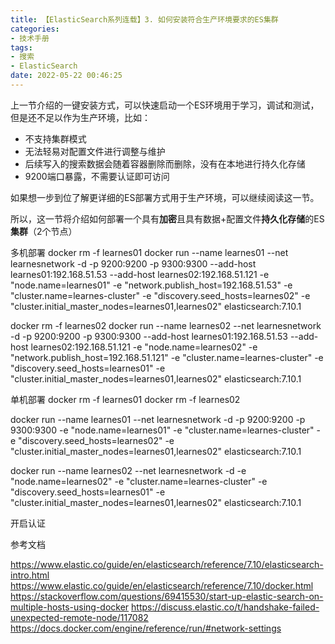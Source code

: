 ```yaml
---
title: 【ElasticSearch系列连载】3. 如何安装符合生产环境要求的ES集群
categories:
- 技术手册
tags:
- 搜索
- ElasticSearch
date: 2022-05-22 00:46:25
---
```


上一节介绍的一键安装方式，可以快速启动一个ES环境用于学习，调试和测试，但是还不足以作为生产环境，比如：

- 不支持集群模式
- 无法轻易对配置文件进行调整与维护
- 后续写入的搜索数据会随着容器删除而删除，没有在本地进行持久化存储
- 9200端口暴露，不需要认证即可访问

如果想一步到位了解更详细的ES部署方式用于生产环境，可以继续阅读这一节。

所以，这一节将介绍如何部署一个具有**加密**且具有数据+配置文件**持久化存储**的ES**集群**（2个节点）


多机部署
docker rm -f learnes01
docker run --name learnes01 --net learnesnetwork -d -p 9200:9200 -p 9300:9300 --add-host learnes01:192.168.51.53 --add-host learnes02:192.168.51.121 -e "node.name=learnes01" -e "network.publish_host=192.168.51.53" -e "cluster.name=learnes-cluster" -e "discovery.seed_hosts=learnes02" -e "cluster.initial_master_nodes=learnes01,learnes02" elasticsearch:7.10.1


docker rm -f learnes02
docker run --name learnes02 --net learnesnetwork -d -p 9200:9200 -p 9300:9300 --add-host learnes01:192.168.51.53 --add-host learnes02:192.168.51.121 -e "node.name=learnes02" -e "network.publish_host=192.168.51.121" -e "cluster.name=learnes-cluster" -e "discovery.seed_hosts=learnes01" -e "cluster.initial_master_nodes=learnes01,learnes02" elasticsearch:7.10.1

单机部署
docker rm -f learnes01
docker rm -f learnes02

docker run --name learnes01 --net learnesnetwork -d -p 9200:9200 -p 9300:9300 -e "node.name=learnes01" -e "cluster.name=learnes-cluster" -e "discovery.seed_hosts=learnes02" -e "cluster.initial_master_nodes=learnes01,learnes02" elasticsearch:7.10.1


docker run --name learnes02 --net learnesnetwork -d -e "node.name=learnes02" -e "cluster.name=learnes-cluster" -e "discovery.seed_hosts=learnes01" -e "cluster.initial_master_nodes=learnes01,learnes02" elasticsearch:7.10.1

开启认证





参考文档

https://www.elastic.co/guide/en/elasticsearch/reference/7.10/elasticsearch-intro.html
https://www.elastic.co/guide/en/elasticsearch/reference/7.10/docker.html
https://stackoverflow.com/questions/69415530/start-up-elastic-search-on-multiple-hosts-using-docker
https://discuss.elastic.co/t/handshake-failed-unexpected-remote-node/117082
https://docs.docker.com/engine/reference/run/#network-settings

